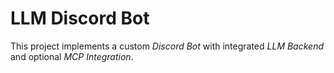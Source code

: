 <h1>LLM Discord Bot</h1>


This project implements a custom *Discord Bot* with integrated *LLM Backend* and optional *MCP Integration*.
